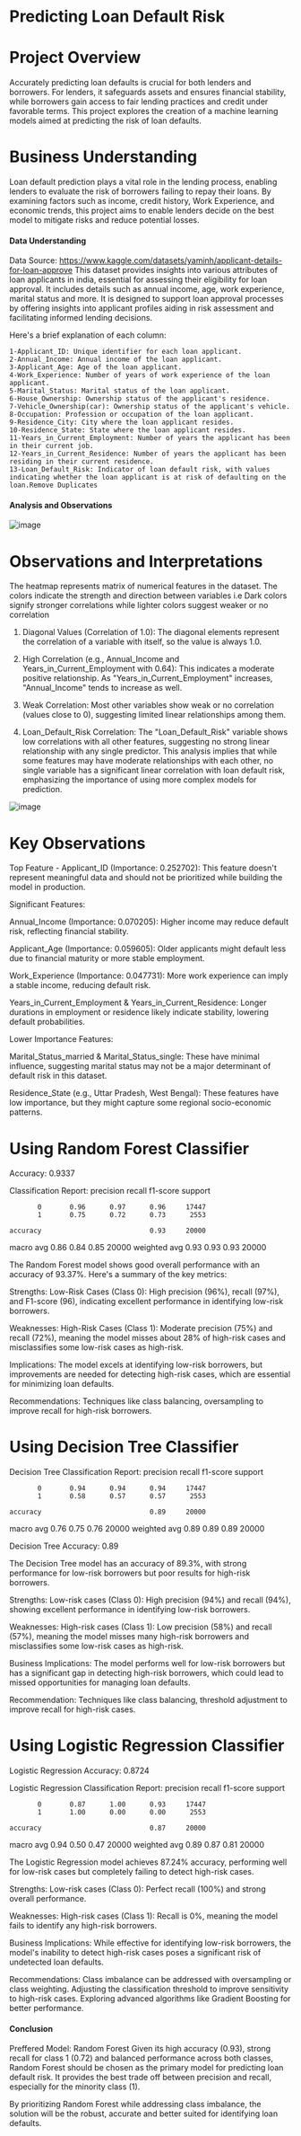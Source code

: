 # **Predicting Loan Default Risk**
# **Project Overview**
Accurately predicting loan defaults is crucial for both lenders and borrowers. For lenders, it safeguards assets and ensures financial stability, while borrowers gain access to fair lending practices and credit under favorable terms.
This project explores the creation of a machine learning models aimed at predicting the risk of loan defaults.
# **Business Understanding**
Loan default prediction plays a vital role in the lending process, enabling lenders to evaluate the risk of borrowers failing to repay their loans. By examining factors such as income, credit history, Work Experience, and economic trends, this project aims to enable lenders decide on the best model to mitigate risks and reduce potential losses.
#### Data Understanding
Data Source: https://www.kaggle.com/datasets/yaminh/applicant-details-for-loan-approve
This dataset provides insights into various attributes of loan applicants in india, essential for assessing their eligibility for loan approval.
It includes details such as annual income, age, work experience, marital status and more. It is designed to support loan approval processes by offering insights into applicant profiles aiding in risk assessment and facilitating informed lending decisions.

Here's a brief explanation of each column:

    1-Applicant_ID: Unique identifier for each loan applicant.
    2-Annual_Income: Annual income of the loan applicant.
    3-Applicant_Age: Age of the loan applicant.
    4-Work_Experience: Number of years of work experience of the loan applicant.
    5-Marital_Status: Marital status of the loan applicant.
    6-House_Ownership: Ownership status of the applicant's residence.
    7-Vehicle_Ownership(car): Ownership status of the applicant's vehicle.
    8-Occupation: Profession or occupation of the loan applicant.
    9-Residence_City: City where the loan applicant resides.
    10-Residence_State: State where the loan applicant resides.
    11-Years_in_Current_Employment: Number of years the applicant has been in their current job.
    12-Years_in_Current_Residence: Number of years the applicant has been residing in their current residence.
    13-Loan_Default_Risk: Indicator of loan default risk, with values indicating whether the loan applicant is at risk of defaulting on the loan.Remove Duplicates
#### Analysis and Observations
![image](https://github.com/user-attachments/assets/b3e8f1c8-8dd4-401c-b1e4-6cb496731476)
# Observations and Interpretations
The heatmap represents matrix of numerical features in the dataset. The colors indicate the strength and direction between variables i.e Dark colors signify stronger correlations while lighter colors suggest weaker or no correlation

1. Diagonal Values (Correlation of 1.0):
   The diagonal elements represent the correlation of a variable with itself, so the value is always 1.0.

2. High Correlation (e.g., Annual_Income and Years_in_Current_Employment with 0.64):
   This indicates a moderate positive relationship. As "Years_in_Current_Employment" increases, "Annual_Income" tends to increase as well.
   
3. Weak Correlation:
   Most other variables show weak or no correlation (values close to 0), suggesting limited linear relationships among them.

4. Loan_Default_Risk Correlation:
   The "Loan_Default_Risk" variable shows low correlations with all other features, suggesting no strong linear relationship with any single predictor.
   This analysis implies that while some features may have moderate relationships with each other, no single variable has a significant linear correlation with loan default risk, emphasizing the importance of using more complex models for prediction.


![image](https://github.com/user-attachments/assets/2162923e-2375-4fb5-9bdb-50e6ca5a865b)

# Key Observations

Top Feature - Applicant_ID (Importance: 0.252702):
This feature doesn't represent meaningful data and should not be prioritized while building the model in production.

Significant Features:

Annual_Income (Importance: 0.070205):
Higher income may reduce default risk, reflecting financial stability.

Applicant_Age (Importance: 0.059605):
Older applicants might default less due to financial maturity or more stable employment.

Work_Experience (Importance: 0.047731):
More work experience can imply a stable income, reducing default risk.

Years_in_Current_Employment & Years_in_Current_Residence:
Longer durations in employment or residence likely indicate stability, lowering default probabilities.

Lower Importance Features:

Marital_Status_married & Marital_Status_single:
These have minimal influence, suggesting marital status may not be a major determinant of default risk in this dataset.

Residence_State (e.g., Uttar Pradesh, West Bengal):
These features have low importance, but they might capture some regional socio-economic patterns.

# Using Random Forest Classifier

Accuracy: 0.9337

Classification Report:
              precision    recall  f1-score   support

           0       0.96      0.97      0.96     17447
           1       0.75      0.72      0.73      2553

    accuracy                           0.93     20000
   macro avg       0.86      0.84      0.85     20000
weighted avg       0.93      0.93      0.93     20000

The Random Forest model shows good overall performance with an accuracy of 93.37%. Here's a summary of the key metrics:

Strengths:
Low-Risk Cases (Class 0):
High precision (96%), recall (97%), and F1-score (96), indicating excellent performance in identifying low-risk borrowers.

Weaknesses:
High-Risk Cases (Class 1):
Moderate precision (75%) and recall (72%), meaning the model misses about 28% of high-risk cases and misclassifies some low-risk cases as high-risk.

Implications:
The model excels at identifying low-risk borrowers, but improvements are needed for detecting high-risk cases, which are essential for minimizing loan defaults.

Recommendations:
Techniques like class balancing, oversampling to improve recall for high-risk borrowers.


# Using Decision Tree Classifier

Decision Tree Classification Report:
              precision    recall  f1-score   support

           0       0.94      0.94      0.94     17447
           1       0.58      0.57      0.57      2553

    accuracy                           0.89     20000
   macro avg       0.76      0.75      0.76     20000
weighted avg       0.89      0.89      0.89     20000

Decision Tree Accuracy: 0.89

The Decision Tree model has an accuracy of 89.3%, with strong performance for low-risk borrowers but poor results for high-risk borrowers.

Strengths:
Low-risk cases (Class 0): High precision (94%) and recall (94%), showing excellent performance in identifying low-risk borrowers.

Weaknesses:
High-risk cases (Class 1): Low precision (58%) and recall (57%), meaning the model misses many high-risk borrowers and misclassifies some low-risk cases as high-risk.

Business Implications:
The model performs well for low-risk borrowers but has a significant gap in detecting high-risk borrowers, which could lead to missed opportunities for managing loan defaults.

Recommendation:
Techniques like class balancing, threshold adjustment to improve recall for high-risk cases.


# Using Logistic Regression Classifier

Logistic Regression Accuracy: 0.8724

Logistic Regression Classification Report:
              precision    recall  f1-score   support

           0       0.87      1.00      0.93     17447
           1       1.00      0.00      0.00      2553

    accuracy                           0.87     20000
   macro avg       0.94      0.50      0.47     20000
weighted avg       0.89      0.87      0.81     20000

The Logistic Regression model achieves 87.24% accuracy, performing well for low-risk cases but completely failing to detect high-risk cases.

Strengths:
Low-risk cases (Class 0): Perfect recall (100%) and strong overall performance.

Weaknesses:
High-risk cases (Class 1): Recall is 0%, meaning the model fails to identify any high-risk borrowers.

Business Implications:
While effective for identifying low-risk borrowers, the model's inability to detect high-risk cases poses a significant risk of undetected loan defaults.

Recommendations:
Class imbalance can be addressed with oversampling or class weighting.
Adjusting the classification threshold to improve sensitivity to high-risk cases.
Exploring advanced algorithms like Gradient Boosting for better performance.


#### Conclusion
Preffered Model: Random Forest
Given its high accuracy (0.93), strong recall for class 1 (0.72) and balanced performance across both classes, Random Forest should be chosen as the primary model for predicting loan default risk.
It provides the best trade off between precision and recall, especially for the minority class (1).

By prioritizing Random Forest while addressing class imbalance, the solution will be the robust, accurate and better suited for identifying loan defaults.
